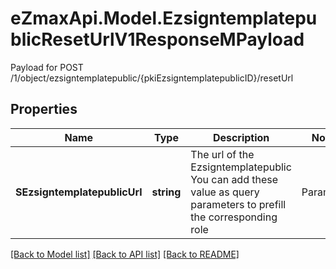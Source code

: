 # eZmaxApi.Model.EzsigntemplatepublicResetUrlV1ResponseMPayload
Payload for POST /1/object/ezsigntemplatepublic/{pkiEzsigntemplatepublicID}/resetUrl

## Properties

Name | Type | Description | Notes
------------ | ------------- | ------------- | -------------
**SEzsigntemplatepublicUrl** | **string** | The url of the Ezsigntemplatepublic  You can add these value as query parameters to prefill the corresponding role  |Parameter|Description| |-|-| |sEzsigntemplatesignerDescription|The role to fill| |sContactFirstname|The contact firstname| |sContactLastname|The contact lastname| |sEmailAddress|The contact email| |sPhoneE164|The contact phone number| |sPhoneE164Cell|The contact cell phone number| | 

[[Back to Model list]](../README.md#documentation-for-models) [[Back to API list]](../README.md#documentation-for-api-endpoints) [[Back to README]](../README.md)

